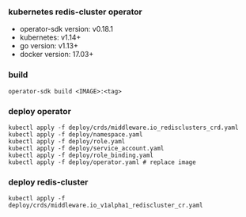 ### kubernetes redis-cluster operator

* operator-sdk version: v0.18.1
* kubernetes: v1.14+
* go version: v1.13+
* docker version: 17.03+


### build 
```
operator-sdk build <IMAGE>:<tag>
```

### deploy operator

```
kubectl apply -f deploy/crds/middleware.io_redisclusters_crd.yaml
kubectl apply -f deploy/namespace.yaml
kubectl apply -f deploy/role.yaml
kubectl apply -f deploy/service_account.yaml
kubectl apply -f deploy/role_binding.yaml
kubectl apply -f deploy/operator.yaml # replace image
```

### deploy redis-cluster
```
kubectl apply -f deploy/crds/middleware.io_v1alpha1_rediscluster_cr.yaml
```